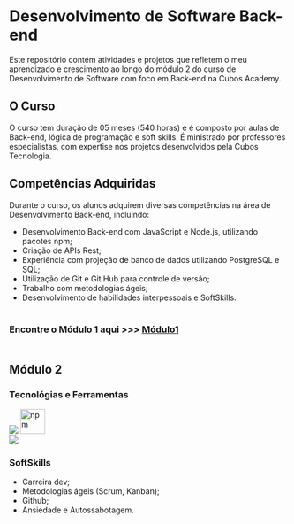 # Desenvolvimento de Software Back-end
Este repositório contém atividades e projetos que refletem o meu aprendizado e crescimento ao longo do módulo 2 do curso de Desenvolvimento de Software com foco em Back-end na Cubos Academy.

## O Curso
O curso tem duração de 05 meses (540 horas) e é composto por aulas de Back-end, lógica de programação e soft skills. É ministrado por professores especialistas, com expertise nos projetos desenvolvidos pela Cubos Tecnologia.

## Competências Adquiridas
Durante o curso, os alunos adquirem diversas competências na área de Desenvolvimento Back-end, incluindo:

- Desenvolvimento Back-end com JavaScript e Node.js, utilizando pacotes npm;
- Criação de APIs Rest;
- Experiência com projeção de banco de dados utilizando PostgreSQL e SQL;
- Utilização de Git e Git Hub para controle de versão;
- Trabalho com metodologias ágeis;
- Desenvolvimento de habilidades interpessoais e SoftSkills.<br><br>

### Encontre o Módulo 1 aqui >>> [Módulo1](https://github.com/futuroDevLeo/m01-nodejs-cubos-academy)<br><br>

## Módulo 2
### Tecnológias e Ferramentas
<img src="https://skillicons.dev/icons?i=js,nodejs,git,express" /> <img src="https://www.vectorlogo.zone/logos/npmjs/npmjs-tile.svg" alt="npm" width="45" height="45"/><br>
<img src="https://skillicons.dev/icons?i=vscode,github" />

### SoftSkills
- Carreira dev;
- Metodologias ágeis (Scrum, Kanban);
- Github;
- Ansiedade e Autossabotagem.

